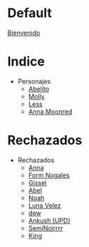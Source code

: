 # Default

[Bienvenido](WikiInfo/Bienvenido.md)

# Indice

- Personajes
  - [Abelito](Personajes/Abelito.md)
  - [Molly](Personajes/Molly.md)
  - [Less](Personajes/Less.md)
  - [Anna Moonred](Personajes/Fenix/AnnaMoonred.md)

# Rechazados

- Rechazados
  - [Anna](Personajes/Anna.md)
  - [Form Nogales](Personajes/FormNogales.md)
  - [Gissel](Personajes/Gissel.md)
  - [Abel](Personajes/Abel.md)
  - [Noah](Personajes/Noah.md)
  - [Luna Velez](Personajes/LunaVelez.md)
  - [dew](Personajes/dew.md)
  - [Ankush (UPD)](Personajes/Fenix/Ankush.md)
  - [SemiNoirrrr](Personajes/SemiNoirrrr.md)
  - [King](Personajes/King.md)
